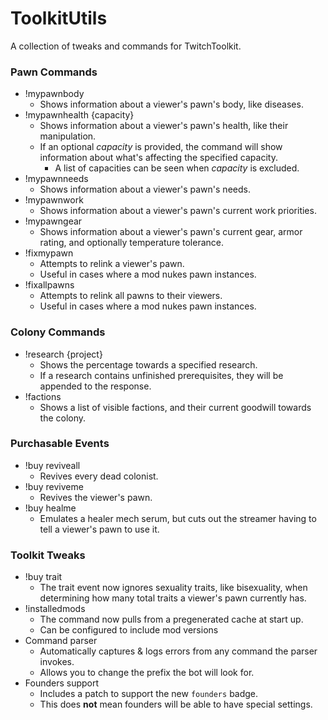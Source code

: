 ﻿# ToolkitUtils

A collection of tweaks and commands for TwitchToolkit.



### Pawn Commands

- !mypawnbody
  - Shows information about a viewer's pawn's body, like diseases.
- !mypawnhealth {capacity}
  - Shows information about a viewer's pawn's health, like their manipulation.
  - If an optional *capacity* is provided, the command will show information about what's affecting the specified capacity.
    - A list of capacities can be seen when *capacity* is excluded.
- !mypawnneeds
  - Shows information about a viewer's pawn's needs.
- !mypawnwork
  - Shows information about a viewer's pawn's current work priorities.
- !mypawngear
  - Shows information about a viewer's pawn's current gear, armor rating, and optionally temperature tolerance.
- !fixmypawn
  - Attempts to relink a viewer's pawn.
  - Useful in cases where a mod nukes pawn instances.
- !fixallpawns
  - Attempts to relink all pawns to their viewers.
  - Useful in cases where a mod nukes pawn instances.


### Colony Commands

- !research {project}
  - Shows the percentage towards a specified research.
  - If a research contains unfinished prerequisites, they will be appended to the response.
- !factions
  - Shows a list of visible factions, and their current goodwill towards the colony.


### Purchasable Events

- !buy reviveall
  - Revives every dead colonist.
- !buy reviveme
  - Revives the viewer's pawn.
- !buy healme
  - Emulates a healer mech serum, but cuts out the streamer having to tell a viewer's pawn to use it.


### Toolkit Tweaks

- !buy trait
  - The trait event now ignores sexuality traits, like bisexuality, when determining how many total traits a viewer's pawn currently has.
- !installedmods
  - The command now pulls from a pregenerated cache at start up.
  - Can be configured to include mod versions
- Command parser
  - Automatically captures & logs errors from any command the parser invokes.
  - Allows you to change the prefix the bot will look for.
- Founders support
  - Includes a patch to support the new `founders` badge.
  - This does **not** mean founders will be able to have special settings.
